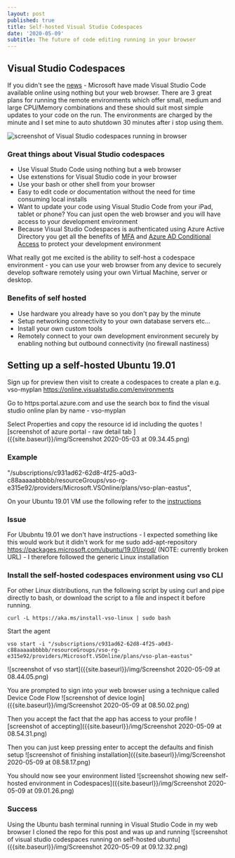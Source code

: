 ```yaml
---
layout: post
published: true
title: Self-hosted Visual Studio Codespaces
date: '2020-05-09'
subtitle: The future of code editing running in your browser
---
```

## Visual Studio Codespaces

If you didn't see the [news](https://devblogs.microsoft.com/visualstudio/introducing-visual-studio-codespaces/) - Microsoft have made Visual Studio Code available online using nothing but your web browser. There are 3 great plans for running the remote environments which offer small, medium and large CPU/Memory combinations and these should suit most simple updates to your code on the run. The environments are charged by the minute and I set mine to auto shutdown 30 minutes after i stop using them.

![screenshot of Visual Studio codespaces running in browser]({{site.baseurl}}/img/visual-studio-online-hero.png)

### Great things about Visual Studio codespaces
- Use Visual Studo Code using nothing but a web browser
- Use extenstions for Visual Studio code in your browser
- Use your bash or other shell from your browser
- Easy to edit code or documentation without the need for time consuming local installs
- Want to update your code using Visual Studio Code from your iPad, tablet or phone? You can just open the web browser and you will have access to your development environment
- Because Visual Studio Codespaces is authenticated using Azure Active Directory you get all the benefits of [MFA](https://docs.microsoft.com/en-us/azure/active-directory/authentication/concept-mfa-howitworks) and [Azure AD Conditional Access](https://docs.microsoft.com/en-us/azure/active-directory/conditional-access/overview) to protect your development environment

What really got me excited is the ability to self-host a codespace environment - you can use your web browser from any device to securely develop software remotely using your own Virtual Machine, server or desktop.

### Benefits of self hosted
- Use hardware you already have so you don't pay by the minute
- Setup networking connectivity to your own database servers etc...
- Install your own custom tools
- Remotely connect to your own development environment securely by enabling nothing but outbound connectivity (no firewall nastiness)

## Setting up a self-hosted Ubuntu 19.01

Sign up for preview then visit to create a codespaces to create a plan e.g. vso-myplan
https://online.visualstudio.com/environments

Go to https:portal.azure.com and use the search box to find the visual studio online plan by name - vso-myplan 

Select Properties and copy the resource id id including the quotes
![screenshot of azure portal - raw detail tab ]({{site.baseurl}}/img/Screenshot 2020-05-03 at 09.34.45.png)

### Example
"/subscriptions/c931ad62-62d8-4f25-a0d3-c88aaaaabbbbb/resourceGroups/vso-rg-e315e92/providers/Microsoft.VSOnline/plans/vso-plan-eastus",

On your Ubuntu 19.01 VM use the following refer to the [instructions](https://docs.microsoft.com/en-us/visualstudio/online/reference/vsonline-cli#installation)

### Issue
For Ububntu 19.01 we don't have instructions - I expected something like this would work but it didn't work for me sudo add-apt-repository https://packages.microsoft.com/ubuntu/19.01/prod/ (NOTE: currently broken URL) - I therefore followed the generic Linux installation

### Install the self-hosted codespaces environment using vso CLI

For other Linux distributions, run the following script by using curl and pipe directly to bash, or download the script to a file and inspect it before running. 
```
curl -L https://aka.ms/install-vso-linux | sudo bash
```

Start the agent
```
vso start -i "/subscriptions/c931ad62-62d8-4f25-a0d3-c88aaaaabbbbb/resourceGroups/vso-rg-e315e92/providers/Microsoft.VSOnline/plans/vso-plan-eastus"
```
![screenshot of vso start]({{site.baseurl}}/img/Screenshot 2020-05-09 at 08.44.05.png)

You are prompted to sign into your web browser using a technique called Device Code Flow
![screenshot of device login]({{site.baseurl}}/img/Screenshot 2020-05-09 at 08.50.02.png)

Then you accept the fact that the app has access to your profile
![screenshot of accepting]({{site.baseurl}}/img/Screenshot 2020-05-09 at 08.54.31.png)

Then you can just keep pressing enter to accept the defaults and finish setup
![screenshot of finishing installation]({{site.baseurl}}/img/Screenshot 2020-05-09 at 08.58.17.png)

You should now see your environment listed
![screenshot showing new self-hosted environment in Codespaces]({{site.baseurl}}/img/Screenshot 2020-05-09 at 09.01.26.png)

### Success
Using the Ubuntu bash terminal running in Visual Studio Code in my web browser I cloned the repo for this post and was up and running
![screenshot of visual studio codespaces running on self-hosted ubuntu]({{site.baseurl}}/img/Screenshot 2020-05-09 at 09.12.32.png)
